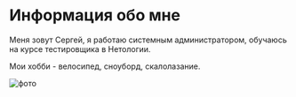 # Информация обо мне

Меня зовут Сергей, я работаю системным администратором, обучаюсь на курсе тестировщика в Нетологии.

Мои хобби - велосипед, сноуборд, скалолазание.

![фото](C:\QA\AboutMe\photo_2022-09-07_18-57-58.jpg)